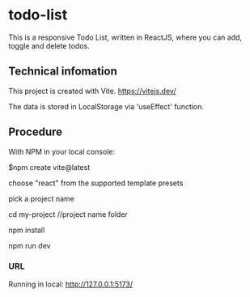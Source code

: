 # todo-list
This is a responsive Todo List, written in ReactJS, where you can add, toggle and delete todos.

## Technical infomation
This project is created with Vite.
https://vitejs.dev/

The data is stored in LocalStorage via 'useEffect' function.

## Procedure 
With NPM in your local console:

$npm create vite@latest

choose "react" from the supported template presets

pick a project name

cd my-project //project name folder

npm install

npm run dev

### URL
Running in local:   http://127.0.0.1:5173/
